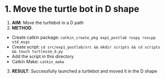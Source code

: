 # 1. Move the turtle bot in D shape

1. **AIM**: Move the turtlebot in a D path
2. **METHOD**:
  - Create catkin package: `catkin_create_pkg exp1_postlab rospy roscpp std_msgs`
  - Create script: `cd src/exp1_postlab/src && mkdir scripts && cd scripts && touch turtlesim_d.py`
  - Add the script in this directory
  - Catkin Make: `catkin_make`
3. **RESULT**: Successfully launched a turtlebot and moved it in the D shape

